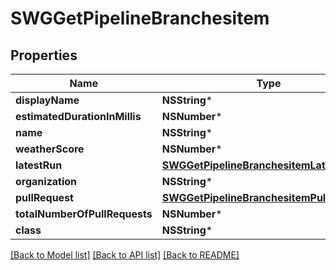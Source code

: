# SWGGetPipelineBranchesitem

## Properties
Name | Type | Description | Notes
------------ | ------------- | ------------- | -------------
**displayName** | **NSString*** |  | [optional] 
**estimatedDurationInMillis** | **NSNumber*** |  | [optional] 
**name** | **NSString*** |  | [optional] 
**weatherScore** | **NSNumber*** |  | [optional] 
**latestRun** | [**SWGGetPipelineBranchesitemLatestRun***](SWGGetPipelineBranchesitemLatestRun.md) |  | [optional] 
**organization** | **NSString*** |  | [optional] 
**pullRequest** | [**SWGGetPipelineBranchesitemPullRequest***](SWGGetPipelineBranchesitemPullRequest.md) |  | [optional] 
**totalNumberOfPullRequests** | **NSNumber*** |  | [optional] 
**class** | **NSString*** |  | [optional] 

[[Back to Model list]](../README.md#documentation-for-models) [[Back to API list]](../README.md#documentation-for-api-endpoints) [[Back to README]](../README.md)



